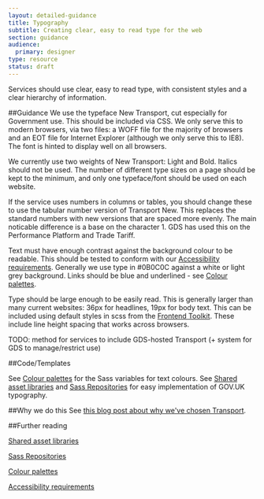 ```yaml
---
layout: detailed-guidance
title: Typography
subtitle: Creating clear, easy to read type for the web
section: guidance
audience:
  primary: designer
type: resource
status: draft
---
```


Services should use clear, easy to read type, with consistent styles and a clear hierarchy of information.

##Guidance
We use the typeface New Transport, cut especially for Government use. This should be included via CSS. We only serve this to modern browsers, via two files: a WOFF file for the majority of browsers and an EOT file for Internet Explorer (although we only serve this to IE8). The font is hinted to display well on all browsers.

We currently use two weights of New Transport: Light and Bold. Italics should not be used. The number of different type sizes on a page should be kept to the minimum, and only one typeface/font should be used on each website.

If the service uses numbers in columns or tables, you should change these to use the tabular number version of Transport New. This replaces the standard numbers with new versions that are spaced more evenly. The main noticable difference is a base on the character 1. GDS has used this on the Performance Platform and Trade Tariff.

Text must have enough contrast against the background colour to be readable. This should be tested to conform with our [Accessibility requirements](/accessibility). Generally we use type in #0B0C0C against a white or light grey background. Links should be blue and underlined - see [Colour palettes](/content-and-design/design-and-development-resources/colour-palettes).

Type should be large enough to be easily read. This is generally larger than many current websites: 36px for headlines, 19px for body text. This can be included using default styles in scss from the [Frontend Toolkit](/templates-and-code/sass-repositories.html). These include line height spacing that works across browsers.

TODO: method for services to include GDS-hosted Transport (+ system for GDS to manage/restrict use)

##Code/Templates

See [Colour palettes](/content-and-design/design-and-development-resources/colour-palettes/) for the Sass variables for text colours.
See [Shared asset libraries](/templates-and-code/shared-asset-libraries.html) and [Sass Repositories](/templates-and-code/sass-repositories.html) for easy implementation of GOV.UK typography.

##Why we do this
See [this blog post about why we've chosen Transport](http://digital.cabinetoffice.gov.uk/2012/07/05/a-few-notes-on-typography/).

##Further reading

[Shared asset libraries](/templates-and-code/shared-asset-libraries.html)

[Sass Repositories](/templates-and-code/sass-repositories.html)

[Colour palettes](/content-and-design/design-and-development-resources/colour-palettes/index.html)

[Accessibility requirements](/content-and-design/accessibility.html)
